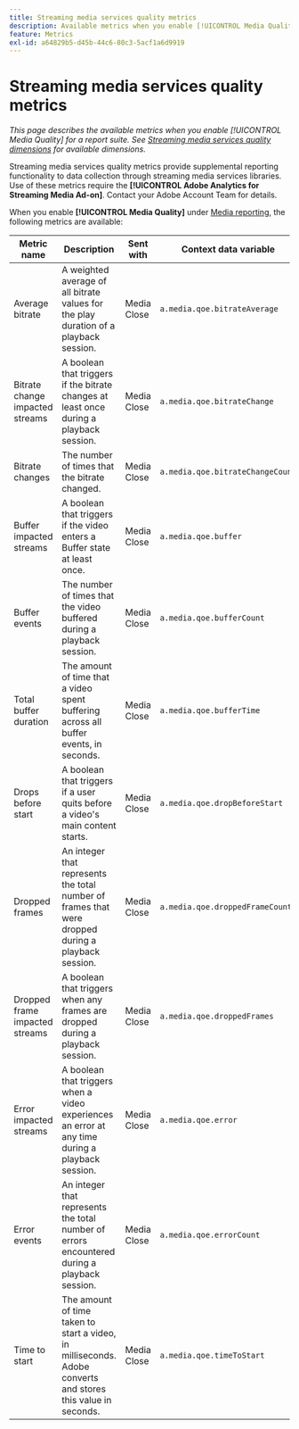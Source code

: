 ```yaml
---
title: Streaming media services quality metrics
description: Available metrics when you enable [!UICONTROL Media Quality] for a report suite.
feature: Metrics
exl-id: a64829b5-d45b-44c6-80c3-5acf1a6d9919
---
```

# Streaming media services quality metrics

*This page describes the available metrics when you enable [!UICONTROL Media Quality] for a report suite. See [Streaming media services quality dimensions](../dimensions/sm-quality.md) for available dimensions.*

Streaming media services quality metrics provide supplemental reporting functionality to data collection through streaming media services libraries. Use of these metrics require the **[!UICONTROL Adobe Analytics for Streaming Media Ad-on]**. Contact your Adobe Account Team for details.

When you enable **[!UICONTROL Media Quality]** under [Media reporting](/help/admin/tools/c-manage-report-suites/c-edit-report-suites/media-management.md), the following metrics are available:

| Metric name | Description | Sent with | Context data variable |
| --- | --- | --- | --- |
| Average bitrate | A weighted average of all bitrate values for the play duration of a playback session. | Media Close | `a.media.qoe.bitrateAverage` |
| Bitrate change impacted streams | A boolean that triggers if the bitrate changes at least once during a playback session. | Media Close | `a.media.qoe.bitrateChange` |
| Bitrate changes | The number of times that the bitrate changed. | Media Close | `a.media.qoe.bitrateChangeCount` |
| Buffer impacted streams | A boolean that triggers if the video enters a Buffer state at least once. | Media Close | `a.media.qoe.buffer` |
| Buffer events | The number of times that the video buffered during a playback session. | Media Close | `a.media.qoe.bufferCount` |
| Total buffer duration | The amount of time that a video spent buffering across all buffer events, in seconds. | Media Close | `a.media.qoe.bufferTime` |
| Drops before start | A boolean that triggers if a user quits before a video's main content starts. | Media Close | `a.media.qoe.dropBeforeStart` |
| Dropped frames | An integer that represents the total number of frames that were dropped during a playback session. | Media Close | `a.media.qoe.droppedFrameCount` |
| Dropped frame impacted streams | A boolean that triggers when any frames are dropped during a playback session. | Media Close | `a.media.qoe.droppedFrames` |
| Error impacted streams | A boolean that triggers when a video experiences an error at any time during a playback session. | Media Close | `a.media.qoe.error` |
| Error events | An integer that represents the total number of errors encountered during a playback session. | Media Close | `a.media.qoe.errorCount` |
| Time to start | The amount of time taken to start a video, in milliseconds. Adobe converts and stores this value in seconds. | Media Close | `a.media.qoe.timeToStart` |
